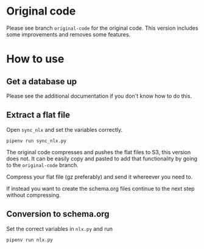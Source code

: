 # Original code
Please see branch `original-code` for the original code. This version includes some improvements and removes some features.

# How to use
## Get a database up
Please see the additional documentation if you don't know how to do this.

## Extract a flat file
Open `sync_nlx` and set the variables correctly.
```
pipenv run sync_nlx.py
```

The original code compresses and pushes the flat files to S3, this version does not. It can be easily copy and pasted to add that functionality by going to the `original-code` branch.

Compress your flat file (gz preferably) and send it whereever you need to.

If instead you want to create the schema.org files continue to the next step without compressing.

## Conversion to schema.org
Set the correct variables in `nlx.py` and run
```
pipenv run nlx.py
```
